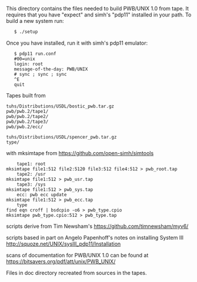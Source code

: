 This directory contains the files needed to build PWB/UNIX 1.0 from
tape.  It requires that you have "expect" and simh's "pdp11"
installed in your path.  To build a new system run:

```sh
   $ ./setup
```

Once you have installed, run it with simh's pdp11 emulator:

```
   $ pdp11 run.conf
   #00=unix
   login: root
   message-of-the-day: PWB/UNIX
   # sync ; sync ; sync
   ^E
   quit
```

Tapes built from

```
tuhs/Distributions/USDL/bostic_pwb.tar.gz
pwb/pwb.2/tape1/
pwb/pwb.2/tape2/
pwb/pwb.2/tape3/
pwb/pwb.2/ecc/

tuhs/Distributions/USDL/spencer_pwb.tar.gz
type/
```

with mksimtape from
https://github.com/open-simh/simtools

```
	tape1: root
mksimtape file1:512 file2:5120 file3:512 file4:512 > pwb_root.tap
	tape2: /usr
mksimtape file1:512 > pwb_usr.tap
	tape3: /sys
mksimtape file1:512 > pwb_sys.tap
	ecc: pwb ecc update
mksimtape file1:512 > pwb_ecc.tap
	type
find eqn croff | bsdcpio -o6 > pwb_type.cpio
mksimtape pwb_type.cpio:512 > pwb_type.tap
```

scripts derive from Tim Newsham's
https://github.com/timnewsham/myv6/

scripts based in part on Angelo Papenhoff's notes
on installing System III
http://squoze.net/UNIX/sysIII_pdp11/Installation

scans of documentation for PWB/UNIX 1.0 can be found at
https://bitsavers.org/pdf/att/unix/PWB_UNIX/

Files in doc directory recreated from sources in the tapes.
